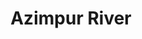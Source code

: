 ---
title: "Azimpur River"
title_bn: "আজিমপুর নদী"
description: "This river has been originated from the boundary line of Hijli and Mehendiganj upazila of BBarisal and flows toward Meghna river at southern part of Hijli."
---